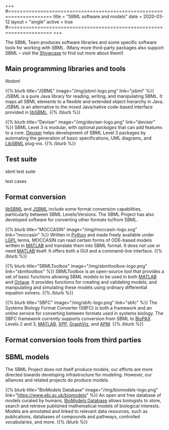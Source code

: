 +++
#=====================================================================
title  = "SBML software and models"
date   = 2020-03-12
layout = "single"
active = true
#=====================================================================
+++

The SBML Team produces software libraries and some specific software tools for working with SBML. (Many more third-party packages also support SBML &ndash; visit the [Showcase](/showcase) to find out more about them!)

## Main programming libraries and tools

libsbml

{{% blurb title="JSBML" image="/img/jsbml-logo.png" link="jsbml" %}}
JSBML is a pure Java library for reading, writing, and manipulating SBML.  It maps all SBML elements to a flexible and extended object hierarchy in Java.  JSBML is an alternative to the mixed Java/native code-based interface provided in [libSBML](/software/libsbml).
{{% /blurb %}}

{{% blurb title="Deviser" image="/img/deviser-logo.png" link="deviser" %}}
SBML Level&nbsp;3 is modular, with optional _packages_ that can add features to a core.  [Deviser](https://github.com/sbmlteam/deviser) helps development of SBML Level&nbsp;3 packages by automating the generation of basic specifications, UML diagrams, and [LibSBML](http://sbml.org/Software/libSBML) plug-ins.
{{% /blurb %}}


## Test suite

sbml test suite

test cases


## Format conversion

[libSBML](/software/libsbml) and [JSBML](/software/jsbml) include some format conversion capabilities, particularly between SBML Levels/Versions.  The SBML Project has also developed software for converting other formats to/from SBML.

{{% blurb title="MOCCASIN" image="/img/moccasin-logo.svg" link="moccasin" %}}
Written in [Python](https://www.python.org) and made freely available under [LGPL](https://www.gnu.org/licenses/old-licenses/lgpl-2.1.en.html) terms, MOCCASIN can read certain forms of <nobr>ODE-based</nobr> models written in [MATLAB](https://www.mathworks.com/products/matlab.html) and translate them into SBML format. It does not use or need [MATLAB](https://www.mathworks.com/products/matlab.html) itself.  It offers both a GUI and a command-line interface.
{{% /blurb %}}

{{% blurb title="SBMLToolbox" image="/img/sbmltoolbox-logo.png" link="sbmltoolbox" %}}
SBMLToolbox is an open-source tool that provides a set of basic functions allowing SBML models to be used in both [MATLAB](https://www.mathworks.com/products/matlab.html) and [Octave](https://www.gnu.org/software/octave/).  It provides functions for creating and validating models; and manipulating and simulating these models using ordinary differential equation solvers.
{{% /blurb %}}

{{% blurb title="SBFC" image="/img/sbfc-logo.png" link="sbfc" %}}
The Systems Biology Format Converter (SBFC) is both a framework and an online service for converting between formats used in systems biology. The SBFC framework currently supports conversion from SBML to [BioPAX](http://www.biopax.org) Levels&nbsp;2 and&nbsp;3, [MATLAB](https://www.mathworks.com/products/matlab.html), [XPP](http://www.math.pitt.edu/~bard/xpp/xpp.html), [GraphViz](https://www.graphviz.org), and [APM](http://apmonitor.com).
{{% /blurb %}} 


## Format conversion tools from third parties


## SBML models

The SBML Project does not itself produce models; our efforts are more directed towards developing infrastructure for modeling. However, our alliances and related projects _do_ produce models.

{{% blurb title="BioModels Database" image="/img/biomodels-logo.png" link="https://www.ebi.ac.uk/biomodels" %}}
  An open and free database of models curated by humans, [BioModels Database](https://www.ebi.ac.uk/biomodels/) allows biologists to store, search and retrieve published mathematical models of biological interests. Models are annotated and linked to relevant data resources, such as publications, databases of compounds and pathways, controlled vocabularies, and more.
{{% /blurb %}}
